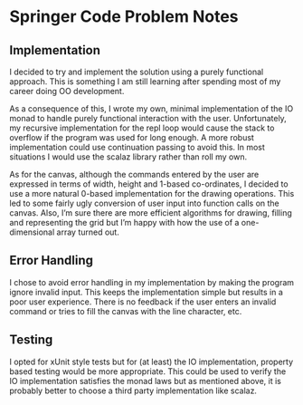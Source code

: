 # Springer Code Problem Notes

## Implementation

I decided to try and implement the solution using a purely functional approach. This is something I am still learning after spending most of my career doing OO development.

As a consequence of this, I wrote my own, minimal implementation of the IO monad to handle purely functional interaction with the user. Unfortunately, my recursive implementation for the repl loop would cause the stack to overflow if the program was used for long enough. A more robust implementation could use continuation passing to avoid this. In most situations I would use the scalaz library rather than roll my own.

As for the canvas, although the commands entered by the user are expressed in terms of width, height and 1-based co-ordinates, I decided to use a more natural 0-based implementation for the drawing operations. This led to some fairly ugly conversion of user input into function calls on the canvas. Also, I’m sure there are more efficient algorithms for drawing, filling and representing the grid but I’m happy with how the use of a one-dimensional array turned out.

## Error Handling

I chose to avoid error handling in my implementation by making the program ignore invalid input. This keeps the implementation simple but results in a poor user experience. There is no feedback if the user enters an invalid command or tries to fill the canvas with the line character, etc.

## Testing

I opted for xUnit style tests but for (at least) the IO implementation, property based testing would be more appropriate. This could be used to verify the IO implementation satisfies the monad laws but as mentioned above, it is probably better to choose a third party implementation like scalaz.
